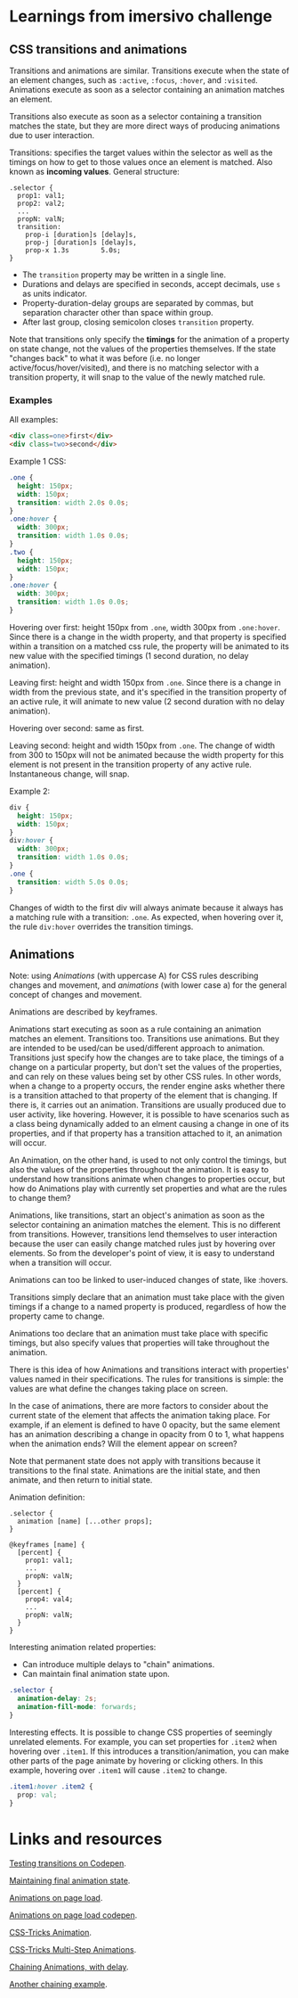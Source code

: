 # Learnings from imersivo challenge

## CSS transitions and animations

Transitions and animations are similar. Transitions execute when the state of an element changes, such as `:active`, `:focus`, `:hover`, and `:visited`. Animations execute as soon as a selector containing an animation matches an element.

Transitions also execute as soon as a selector containing a transition matches the state, but they are more direct ways of producing animations due to user interaction.

Transitions: specifies the target values within the selector as well as the timings on how to get to those values once an element is matched. Also known as **incoming values**. General structure:

```
.selector {
  prop1: val1;
  prop2: val2;
  ...
  propN: valN;
  transition:
    prop-i [duration]s [delay]s,
    prop-j [duration]s [delay]s,
    prop-x 1.3s        5.0s;
}
```

* The `transition` property may be written in a single line.
* Durations and delays are specified in seconds, accept decimals, use `s` as units indicator.
* Property-duration-delay groups are separated by commas, but separation character other than space within group.
* After last group, closing semicolon closes `transition` property.

Note that transitions only specify the **timings** for the animation of a property on state change, not the values of the properties themselves. If the state "changes back" to what it was before (i.e. no longer active/focus/hover/visited), and there is no matching selector with a transition property, it will snap to the value of the newly matched rule.

### Examples

All examples:

```html
<div class=one>first</div>
<div class=two>second</div>
```

Example 1 CSS:
```css
.one {
  height: 150px;
  width: 150px;
  transition: width 2.0s 0.0s;
}
.one:hover {
  width: 300px;
  transition: width 1.0s 0.0s;
}
.two {
  height: 150px;
  width: 150px;
}
.one:hover {
  width: 300px;
  transition: width 1.0s 0.0s;
}
```

Hovering over first: height 150px from `.one`, width 300px from `.one:hover`. Since there is a change in the width property, and that property is specified within a transition on a matched css rule, the property will be animated to its new value with the specified timings (1 second duration, no delay animation).

Leaving first: height and width 150px from `.one`. Since there is a change in width from the previous state, and it's specified in the transition property of an active rule, it will animate to new value (2 second duration with no delay animation).

Hovering over second: same as first.

Leaving second: height and width 150px from `.one`. The change of width from 300 to 150px will not be animated because the width property for this element is not present in the transition property of any active rule. Instantaneous change, will snap.

Example 2:

```css
div {
  height: 150px;
  width: 150px;
}
div:hover {
  width: 300px;
  transition: width 1.0s 0.0s;
}
.one {
  transition: width 5.0s 0.0s;
}
```

Changes of width to the first div will always animate because it always has a matching rule with a transition: `.one`. As expected, when hovering over it, the rule `div:hover` overrides the transition timings.

## Animations

Note: using *Animations* (with uppercase A) for CSS rules describing changes and movement, and *animations* (with lower case a) for the general concept of changes and movement.

Animations are described by keyframes.

Animations start executing as soon as a rule containing an animation matches an element. Transitions too. Transitions use animations. But they are intended to be used/can be used/different approach to animation. Transitions just specify how the changes are to take place, the timings of a change on a particular property, but don't set the values of the properties, and can rely on these values being set by other CSS rules. In other words, when a change to a property occurs, the render engine asks whether there is a transition attached to that property of the element that is changing. If there is, it carries out an animation. Transitions are usually produced due to user activity, like hovering. However, it is possible to have scenarios such as a class being dynamically added to an elment causing a change in one of its properties, and if that property has a transition attached to it, an animation will occur.

An Animation, on the other hand, is used to not only control the timings, but also the values of the properties throughout the animation. It is easy to understand how transitions animate when changes to properties occur, but how do Animations play with currently set properties and what are the rules to change them?

Animations, like transitions, start an object's animation as soon as the selector containing an animation matches the element. This is no different from transitions. However, transitions lend themselves to user interaction because the user can easily change matched rules just by hovering over elements. So from the developer's point of view, it is easy to understand when a transition will occur.

Animations can too be linked to user-induced changes of state, like :hovers.

Transitions simply declare that an animation must take place with the given timings if a change to a named property is produced, regardless of how the property came to change.

Animations too declare that an animation must take place with specific timings, but also specify values that properties will take throughout the animation.

There is this idea of how Animations and transitions interact with properties' values named in their specifications. The rules for transitions is simple: the values are what define the changes taking place on screen.

In the case of animations, there are more factors to consider about the current state of the element that affects the animation taking place. For example, if an element is defined to have 0 opacity, but the same element has an animation describing a change in opacity from 0 to 1, what happens when the animation ends? Will the element appear on screen?

Note that permanent state does not apply with transitions because it transitions to the final state. Animations are the initial state, and then animate, and then return to initial state.


Animation definition:

```
.selector {
  animation [name] [...other props];
}

@keyframes [name] {
  [percent] {
    prop1: val1;
    ...
    propN: valN;
  }
  [percent] {
    prop4: val4;
    ...
    propN: valN;
  }
}
```

Interesting animation related properties:
* Can introduce multiple delays to "chain" animations.
* Can maintain final animation state upon.

```css
.selector {
  animation-delay: 2s;
  animation-fill-mode: forwards;
}

```

Interesting effects. It is possible to change CSS properties of seemingly unrelated elements. For example, you can set properties for `.item2` when hovering over `.item1`. If this introduces a transition/animation, you can make other parts of the page animate by hovering or clicking others. In this example, hovering over `.item1` will cause `.item2` to change.

```css
.item1:hover .item2 {
  prop: val;
}
```

# Links and resources

[Testing transitions on Codepen](http://codepen.io/aryzing/pen/VKBWEA).

[Maintaining final animation state](http://stackoverflow.com/questions/12991164/maintaining-the-final-state-at-end-of-a-css3-animation).

[Animations on page load](https://fabriceleven.com/design/creating-fancy-css3-fade-in-animations-on-page-load/).

[Animations on page load codepen](http://codepen.io/fabriceleven/pen/gaWMqm).

[CSS-Tricks Animation](https://css-tricks.com/almanac/properties/a/animation/).

[CSS-Tricks Multi-Step Animations](https://css-tricks.com/using-multi-step-animations-transitions/).

[Chaining Animations, with delay](https://codepen.io/trezy/pen/fxIle?editors=1100).

[Another chaining example](http://codepen.io/chriscoyier/pen/zrGvaq).
